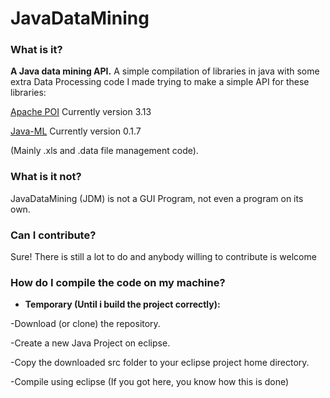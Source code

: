 # JavaDataMining

### What is it? ###
**A Java data mining API.** A simple compilation of libraries in java with some extra Data Processing code I made trying to make a simple API for these libraries:

[Apache POI](https://poi.apache.org/) Currently version 3.13

[Java-ML](http://java-ml.sourceforge.net/) Currently version 0.1.7

(Mainly .xls and .data file management code).

### What is it not? ###
JavaDataMining (JDM) is not a GUI Program, not even a program on its own.

### Can I contribute? ###
Sure! There is still a lot to do and anybody willing to contribute is welcome


### How do I compile the code on my machine? ###

- **Temporary (Until i build the project correctly):**

-Download (or clone) the repository.

-Create a new Java Project on eclipse.

-Copy the downloaded src folder to your eclipse project home directory.

-Compile using eclipse (If you got here, you know how this is done)

